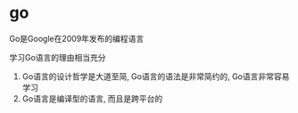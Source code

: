 # go

Go是Google在2009年发布的编程语言

学习Go语言的理由相当充分
1) Go语言的设计哲学是大道至简, Go语言的语法是非常简约的, Go语言非常容易学习
2) Go语言是编译型的语言, 而且是跨平台的

